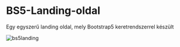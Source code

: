 # BS5-Landing-oldal

Egy egyszerű landing oldal, mely Bootstrap5 keretrendszerrel készült


![bs5landing](https://user-images.githubusercontent.com/57763511/152024995-c7af0930-3042-445b-9df2-230424e3cf67.PNG)
